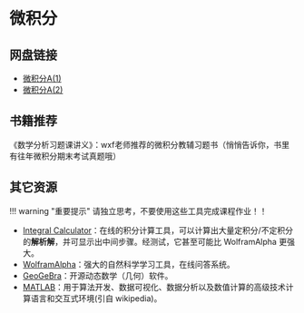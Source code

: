 # 微积分

## 网盘链接

- [微积分A(1)](https://cloud.tsinghua.edu.cn/d/b4c7a6b76ad44b6dbc6c/)
- [微积分A(2)](https://cloud.tsinghua.edu.cn/d/1f27f4dfa80a4fd29775/)

## 书籍推荐

《数学分析习题课讲义》：wxf老师推荐的微积分教辅习题书（悄悄告诉你，书里有往年微积分期末考试真题哦）

## 其它资源

!!! warning "重要提示"
    请独立思考，不要使用这些工具完成课程作业！！

- [Integral Calculator](https://www.integral-calculator.com/)：在线的积分计算工具，可以计算出大量定积分/不定积分的**解析解**，并可显示出中间步骤。经测试，它甚至可能比 WolframAlpha 更强大。
- [WolframAlpha](https://www.wolframalpha.com/)：强大的自然科学学习工具，在线问答系统。
- [GeoGeBra](https://www.geogebra.org/)：开源动态数学（几何）软件。
- [MATLAB](https://www.mathworks.com/products/matlab.html)：用于算法开发、数据可视化、数据分析以及数值计算的高级技术计算语言和交互式环境(引自 wikipedia)。
